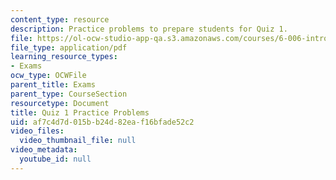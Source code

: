 ```yaml
---
content_type: resource
description: Practice problems to prepare students for Quiz 1.
file: https://ol-ocw-studio-app-qa.s3.amazonaws.com/courses/6-006-introduction-to-algorithms-spring-2008/af7c4d7d015bb24d82eaf16bfade52c2_quiz1.pdf
file_type: application/pdf
learning_resource_types:
- Exams
ocw_type: OCWFile
parent_title: Exams
parent_type: CourseSection
resourcetype: Document
title: Quiz 1 Practice Problems
uid: af7c4d7d-015b-b24d-82ea-f16bfade52c2
video_files:
  video_thumbnail_file: null
video_metadata:
  youtube_id: null
---
```

